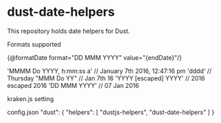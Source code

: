 # dust-date-helpers

This repository holds date helpers for Dust.

Formats supported


{@formatDate format="DD MMM YYYY" value="{endDate}"/}


'MMMM Do YYYY, h:mm:ss a' 	// January 7th 2016, 12:47:16 pm
'dddd'                   	// Thursday
"MMM Do YY"               	// Jan 7th 16
'YYYY [escaped] YYYY'    	// 2016 escaped 2016
'DD MMM YYYY'				// 07 Jan 2016


kraken.js setting

config.json
"dust": {
    "helpers": [
		"dustjs-helpers", "dust-date-helpers"
    ]
}